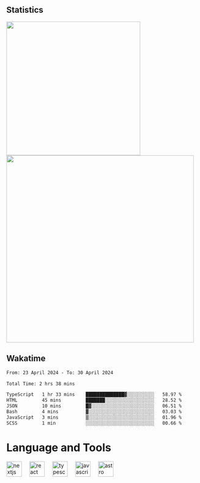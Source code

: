 



## Statistics

<div>
  
  <img src="https://github-readme-stats.vercel.app/api/top-langs/?username=SaukiFutaki&theme=vue-dark&show_icons=true&hide_border=true&layout=compact" width="350">
  <img src="https://github-readme-streak-stats.herokuapp.com/?user=SaukiFutaki&theme=vue-dark&hide_border=true" width="490">
</div>



## Wakatime

<!--START_SECTION:waka-->

```txt
From: 23 April 2024 - To: 30 April 2024

Total Time: 2 hrs 38 mins

TypeScript   1 hr 33 mins    ██████████████▓░░░░░░░░░░   58.97 %
HTML         45 mins         ███████░░░░░░░░░░░░░░░░░░   28.52 %
JSON         10 mins         █▓░░░░░░░░░░░░░░░░░░░░░░░   06.51 %
Bash         4 mins          ▓░░░░░░░░░░░░░░░░░░░░░░░░   03.03 %
JavaScript   3 mins          ▒░░░░░░░░░░░░░░░░░░░░░░░░   01.96 %
SCSS         1 min           ░░░░░░░░░░░░░░░░░░░░░░░░░   00.66 %
```

<!--END_SECTION:waka-->

</div>

# Language and Tools

<div align="left">

  <img src="https://img.shields.io/badge/Next.js-000000?logo=nextdotjs&logoColor=white&style=for-the-badge" height="40" alt="nextjs logo"  />
  <img width="12" />
  <img src="https://img.shields.io/badge/React-61DAFB?logo=react&logoColor=black&style=for-the-badge" height="40" alt="react logo"  />
  <img width="12" />
  <img src="https://img.shields.io/badge/TypeScript-3178C6?logo=typescript&logoColor=white&style=for-the-badge" height="40" alt="typescript logo"  />
  <img width="12" />


  <img src="https://img.shields.io/badge/JavaScript-F7DF1E?logo=javascript&logoColor=black&style=for-the-badge" height="40" alt="javascript logo"  />
     <img width="12" />
    <img src="https://img.shields.io/badge/Astro-FF5D01?logo=astro&logoColor=black&style=for-the-badge" height="40" alt="astro logo"  />
</div>




